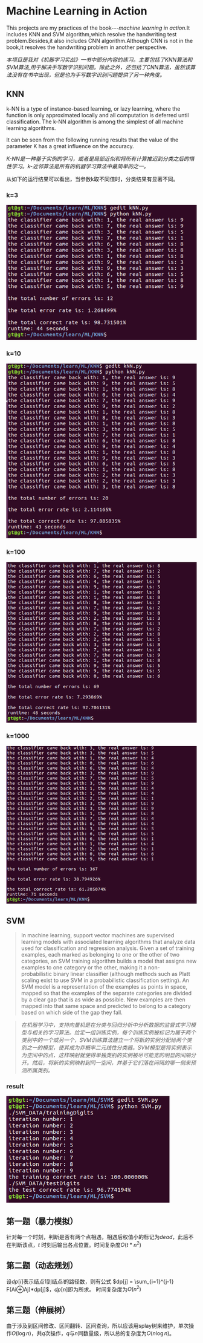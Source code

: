 # Machine Learning in Action
This projects are my practices of the book---*machine learning in action*.It includes KNN and SVM algorithm,which resolve the handwriting test problem.Besides,it also includes CNN algorithm.Although CNN is not in the book,it resolves the handwriting problem in another perspective.

*本项目是我对《机器学习实战》一书中部分内容的练习。主要包括了KNN算法和SVM算法,用于解决手写数字识别问题。除此之外，还包括了CNN算法，虽然该算法没有在书中出现，但是也为手写数字识别问题提供了另一种角度。*

## KNN
k-NN is a type of instance-based learning, or lazy learning, where the function is only approximated locally and all computation is deferred until classification. The k-NN algorithm is among the simplest of all machine learning algorithms.

It can be seen from the following running results that the value of the parameter K has a great influence on the accuracy.

*K-NN是一种基于实例的学习，或者是局部近似和将所有计算推迟到分类之后的惰性学习。k-近邻算法是所有的机器学习算法中最简单的之一。*

从如下的运行结果可以看出，当参数k取不同值时，分类结果有显著不同。
### k=3

![k=3](KNN/pictures/k3.jpg)

### k=10

![k=10](KNN/pictures/k=10.jpg)

### k=100

![k=100](KNN/pictures/k=100.jpg)

### k=1000

![k=1000](KNN/pictures/k=1000.jpg)

## SVM
>In machine learning, support vector machines are supervised learning models with associated learning algorithms that analyze data used for classification and regression analysis. Given a set of training examples, each marked as belonging to one or the other of two categories, an SVM training algorithm builds a model that assigns new examples to one category or the other, making it a non-probabilistic binary linear classifier (although methods such as Platt scaling exist to use SVM in a probabilistic classification setting). An SVM model is a representation of the examples as points in space, mapped so that the examples of the separate categories are divided by a clear gap that is as wide as possible. New examples are then mapped into that same space and predicted to belong to a category based on which side of the gap they fall.

>*在机器学习中，支持向量机是在分类与回归分析中分析数据的监督式学习模型与相关的学习算法。给定一组训练实例，每个训练实例被标记为属于两个类别中的一个或另一个，SVM训练算法建立一个将新的实例分配给两个类别之一的模型，使其成为非概率二元线性分类器。SVM模型是将实例表示为空间中的点，这样映射就使得单独类别的实例被尽可能宽的明显的间隔分开。然后，将新的实例映射到同一空间，并基于它们落在间隔的哪一侧来预测所属类别。*

### result
![result](SVM/pictures/result.jpg)


## 第一题（暴力模拟）
针对每一个时刻，判断是否有两个点相遇，相遇后权值小的标记为*dead*，此后不在判断该点，*t* 时刻后输出各点位置。时间复杂度$O\left( t*n^2\right)$
## 第二题（动态规划）
设$dp[i]$表示结点$1$到结点$i$的路径数，则有公式
$dp[j] = \sum_{i=1}^{j-1} F(Ai⊕Aj)*dp[j]$，$dp[n]$即为所求。
时间复杂度为$O\left( n^2\right)$

## 第三题（伸展树）
由于涉及到区间修改、区间翻转、区间查询，所以应该用splay树来维护，单次操作$O\left(\log{n}\right)$，共$q$次操作，$q$与$n$同数量级，所以总的复杂度为$O\left(n\log{n}\right)$。
